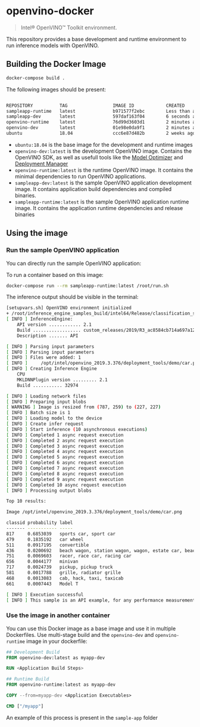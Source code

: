 # openvino-docker

> Intel® OpenVINO™ Toolkit environment.

This repository provides a base development and runtime environment to run inference models with OpenVINO.

## Building the Docker Image

```sh
docker-compose build .
```

The following images should be present:

```sh

REPOSITORY          TAG                 IMAGE ID            CREATED                  SIZE
sampleapp-runtime   latest              b971577f2ebc        Less than a second ago   308MB
sampleapp-dev       latest              597daf163f04        6 seconds ago            2.78GB
openvino-runtime    latest              76d99d3603d1        2 minutes ago            195MB
openvino-dev        latest              01e98e0da9f1        2 minutes ago            2.55GB
ubuntu              18.04               ccc6e87d482b        2 weeks ago              64.2MB
```

* `ubuntu:18.04` is the base image for the development and runtime images
* `openvino-dev:latest` is the development OpenVINO image. Contains the OpenVINO SDK, as well as usefull tools like the
  [Model Optimizer](https://docs.openvinotoolkit.org/latest/_docs_MO_DG_Deep_Learning_Model_Optimizer_DevGuide.html) and
  [Deployment Manager](https://docs.openvinotoolkit.org/latest/_docs_install_guides_deployment_manager_tool.html)
* `openvino-runtime:latest` is the runtime OpenVINO image. It contains the minimal dependencies to run OpenVINO
  applications.
* `sampleapp-dev:latest` is the sample OpenVINO application development image. It contains application build
  dependencies and compiled binaries.
* `sampleapp-runtime:latest` is the sample OpenVINO application runtime image. It contains the application runtime
  dependencies and release binaries

## Using the image

### Run the sample OpenVINO application

You can directly run the sample OpenVINO application:

To run a container based on this image:

```sh
docker-compose run --rm sampleapp-runtime:latest /root/run.sh
```

The inference output should be visible in the terminal:

```sh
[setupvars.sh] OpenVINO environment initialized
+ /root/inference_engine_samples_build/intel64/Release/classification_sample_async -d CPU -i /opt/intel/openvino_2019.3.376/deployment_tools/demo/car.png -m /root/openvino_models/ir/public/squeezenet1.1/FP16/squeezenet1.1.xml
[ INFO ] InferenceEngine: 
    API version ............ 2.1
    Build .................. custom_releases/2019/R3_ac8584cb714a697a12f1f30b7a3b78a5b9ac5e05
    Description ....... API

[ INFO ] Parsing input parameters
[ INFO ] Parsing input parameters
[ INFO ] Files were added: 1
[ INFO ]     /opt/intel/openvino_2019.3.376/deployment_tools/demo/car.png
[ INFO ] Creating Inference Engine
    CPU
    MKLDNNPlugin version ......... 2.1
    Build ........... 32974

[ INFO ] Loading network files
[ INFO ] Preparing input blobs
[ WARNING ] Image is resized from (787, 259) to (227, 227)
[ INFO ] Batch size is 1
[ INFO ] Loading model to the device
[ INFO ] Create infer request
[ INFO ] Start inference (10 asynchronous executions)
[ INFO ] Completed 1 async request execution
[ INFO ] Completed 2 async request execution
[ INFO ] Completed 3 async request execution
[ INFO ] Completed 4 async request execution
[ INFO ] Completed 5 async request execution
[ INFO ] Completed 6 async request execution
[ INFO ] Completed 7 async request execution
[ INFO ] Completed 8 async request execution
[ INFO ] Completed 9 async request execution
[ INFO ] Completed 10 async request execution
[ INFO ] Processing output blobs

Top 10 results:

Image /opt/intel/openvino_2019.3.376/deployment_tools/demo/car.png

classid probability label
------- ----------- -----
817     0.6853039   sports car, sport car
479     0.1835192   car wheel
511     0.0917195   convertible
436     0.0200692   beach wagon, station wagon, wagon, estate car, beach waggon, station waggon, waggon
751     0.0069603   racer, race car, racing car
656     0.0044177   minivan
717     0.0024739   pickup, pickup truck
581     0.0017788   grille, radiator grille
468     0.0013083   cab, hack, taxi, taxicab
661     0.0007443   Model T

[ INFO ] Execution successful
[ INFO ] This sample is an API example, for any performance measurements please use the dedicated benchmark_app tool
```

### Use the image in another container

You can use this Docker image as a base image and use it in multiple Dockerfiles. Use multi-stage build and the
`openvino-dev` and `openvino-runtime` image in your dockerfile:

```dockerfile
## Development Build 
FROM openvino-dev:latest as myapp-dev

RUN <Application Build Steps>

## Runtime Build
FROM openvino-runtime:latest as myapp-dev

COPY --from=myapp-dev <Application Executables>

CMD ["/myapp"]
```

An example of this process is present in the `sample-app` folder
